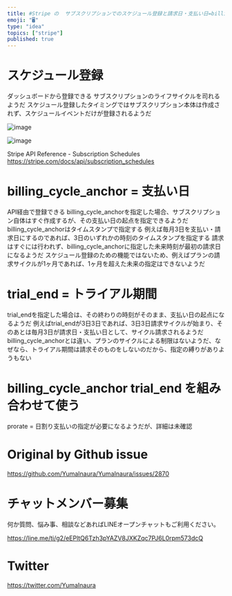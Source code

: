 ```yaml
---
title: #Stripe の  サブスクリプションでのスケジュール登録と請求日・支払い日=billinc_cycle_anchorとトライアル期間=t
emoji: "🖥"
type: "idea"
topics: ["stripe"]
published: true
---
```


# スケジュール登録

ダッシュボードから登録できる
サブスクリプションのライフサイクルを司れるようだ
スケジュール登録したタイミングではサブスクリプション本体は作成されず、スケジュールイベントだけが登録されるようだ

![image](https://user-images.githubusercontent.com/13635059/71431389-e56a4e80-2714-11ea-9fec-24b12d5cdc72.png)

![image](https://user-images.githubusercontent.com/13635059/71431297-2c0b7900-2714-11ea-8f4f-4318602fa510.png)

Stripe API Reference - Subscription Schedules
https://stripe.com/docs/api/subscription_schedules

# billing_cycle_anchor = 支払い日

API経由で登録できる
billing_cycle_anchorを指定した場合、サブスクリプション自体はすぐ作成するが、その支払い日の起点を指定できるようだ
billing_cycle_anchorはタイムスタンプで指定する
例えば毎月3日を支払い・請求日にするのであれば、3日のいずれかの時刻のタイムスタンプを指定する
請求はすぐには行われず、billing_cycle_anchorに指定した未来時刻が最初の請求日になるようだ
スケジュール登録のための機能ではないため、例えばプランの請求サイクルが1ヶ月であれば、1ヶ月を超えた未来の指定はできないようだ

# trial_end = トライアル期間

trial_endを指定した場合は、その終わりの時刻がそのまま、支払い日の起点になるようだ
例えばtrial_endが3日3日であれば、3日3日請求サイクルが始まり、そのあとは毎月3日が請求日・支払い日として、サイクル請求されるようだ
billing_cycle_anchorとは違い、プランのサイクルによる制限はないようだ、なぜなら、トライアル期間は請求そのものをしないのだから、指定の縛りがありようもない

# billing_cycle_anchor trial_end を組み合わせて使う

prorate = 日割り支払いの指定が必要になるようだが、詳細は未確認








# Original by Github issue

https://github.com/YumaInaura/YumaInaura/issues/2870








<!-- Update From Qiita API -->

# チャットメンバー募集


何か質問、悩み事、相談などあればLINEオープンチャットもご利用ください。

https://line.me/ti/g2/eEPltQ6Tzh3pYAZV8JXKZqc7PJ6L0rpm573dcQ





# Twitter


https://twitter.com/YumaInaura


<!-- Update From Qiita API -->


